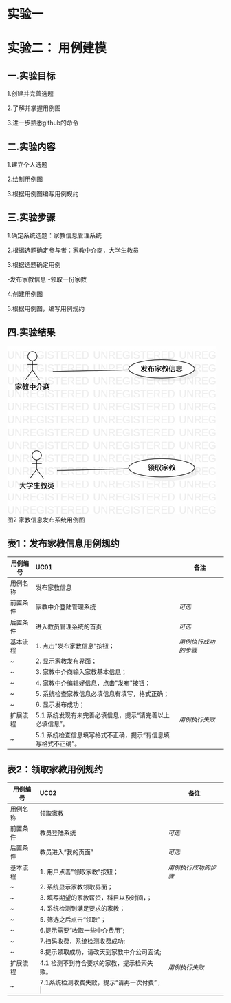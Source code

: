 # 实验一

# 实验二： 用例建模

## 一.实验目标

1.创建并完善选题

2.了解并掌握用例图

3.进一步熟悉github的命令

## 二.实验内容

1.建立个人选题

2.绘制用例图

3.根据用例图编写用例规约

## 三.实验步骤

1.确定系统选题：家教信息管理系统

2.根据选题确定参与者：家教中介商，大学生教员

3.根据选题确定用例

-发布家教信息
-领取一份家教

4.创建用例图

5.根据用例图，编写用例规约

## 四.实验结果

![用例图](./model2.jpg)  
图2 家教信息发布系统用例图

## 表1：发布家教信息用例规约  

用例编号  | UC01 | 备注  
-|:-|-  
用例名称  | 发布家教信息  |   
前置条件  |   家教中介登陆管理系统   | *可选*   
后置条件  |   进入教员管理系统的首页   | *可选*   
基本流程  | 1. 点击"发布家教信息"按钮；  |*用例执行成功的步骤*
~| 2. 显示家教发布界面；  |   
~| 3. 家教中介商输入家教基本信息；  |   
~| 4. 家教中介编辑好信息，点击"发布"按钮；  |       
~| 5. 系统检查家教信息必填信息有填写，格式正确；  | 
~| 6. 显示发布成功；  | 
扩展流程  | 5.1 系统发现有未完善必填信息，提示“请完善以上必填信息”。  |*用例执行失败*    
 ~| 5.1 系统检查信息填写格式不正确，提示“有信息填写格式不正确”。  |    



## 表2：领取家教用例规约  

用例编号  | UC02 | 备注  
-|:-|-  
用例名称  | 领取家教 |   
前置条件  |   教员登陆系统   | *可选*   
后置条件  |   教员进入“我的页面”| *可选*   
基本流程  | 1. 用户点击"领取家教"按钮；  |*用例执行成功的步骤*    
~| 2. 系统显示家教领取界面；  |
~| 3. 填写期望的家教薪资，科目以及时间，；  |   
~| 4. 系统检测到满足要求的家教；  | 
~| 5. 筛选之后点击“领取”；|
~| 6.提示需要“收取一些中介费用”;|
~| 7.扫码收费，系统检测收费成功;|   
~| 8.提示领取成功，请改天到家教中介公司面试;|   
扩展流程  | 4.1 检测不到符合要求的家教，提示检索失败。  |*用例执行失败* 
~| 7.1系统检测收费失败，提示“请再一次付费” ; \|    
